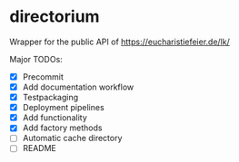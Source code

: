 # directorium
Wrapper for the public API of https://eucharistiefeier.de/lk/

Major TODOs:
- [x] Precommit
- [x] Add documentation workflow
- [x] Testpackaging
- [x] Deployment pipelines
- [x] Add functionality
- [x] Add factory methods
- [ ] Automatic cache directory
- [ ] README

